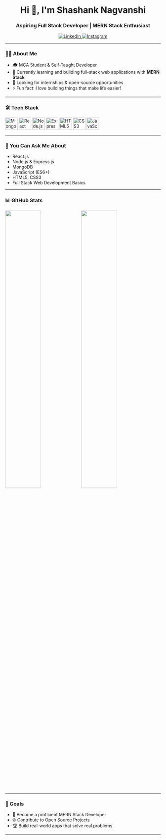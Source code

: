 <h1 align="center">Hi 👋, I'm Shashank Nagvanshi</h1>
<h3 align="center">Aspiring Full Stack Developer | MERN Stack Enthusiast</h3>

<p align="center">
  <a href="https://www.linkedin.com/in/shashank-nagvanshi-61ab32327/" target="_blank">
    <img src="https://img.shields.io/badge/LinkedIn-blue?style=for-the-badge&logo=linkedin" alt="LinkedIn">
  </a>
  <a href="https://instagram.com/shashank.nagvanshi" target="_blank">
    <img src="https://img.shields.io/badge/Instagram-E4405F?style=for-the-badge&logo=instagram&logoColor=white" alt="Instagram">
  </a>
</p>

---

### 👨‍💻 About Me

- 🎓 MCA Student & Self-Taught Developer  
- 🌱 Currently learning and building full-stack web applications with **MERN Stack**
- 💼 Looking for internships & open-source opportunities
- ⚡ Fun fact: I love building things that make life easier!

---

### 🛠️ Tech Stack

<p align="left">
  <img src="https://img.icons8.com/color/48/000000/mongodb.png" alt="MongoDB" width="40"/>
  <img src="https://img.icons8.com/ultraviolet/40/000000/react.png" alt="React" width="40"/>
  <img src="https://img.icons8.com/color/48/000000/nodejs.png" alt="Node.js" width="40"/>
  <img src="https://img.icons8.com/external-tal-revivo-color-tal-revivo/48/null/external-express-js-a-minimal-and-flexible-node-js-web-application-framework-logo-color-tal-revivo.png" alt="Express.js" width="40"/>
  <img src="https://img.icons8.com/color/48/000000/html-5--v1.png" alt="HTML5" width="40"/>
  <img src="https://img.icons8.com/color/48/000000/css3.png" alt="CSS3" width="40"/>
  <img src="https://img.icons8.com/color/48/000000/javascript.png" alt="JavaScript" width="40"/>
</p>

---

### 💬 You Can Ask Me About

- React.js
- Node.js & Express.js
- MongoDB
- JavaScript (ES6+)
- HTML5, CSS3
- Full Stack Web Development Basics

---

### 📊 GitHub Stats

<p align="left">
  <img src="https://github-readme-stats.vercel.app/api?username=shashanknagvanshi&show_icons=true&theme=react&hide_border=true" width="48%" />
  <img src="https://github-readme-streak-stats.herokuapp.com/?user=shashanknagvanshi&theme=react&hide_border=true" width="48%" />
</p>

---

### 🚀 Goals

- 🔭 Become a proficient MERN Stack Developer  
- 🌐 Contribute to Open Source Projects  
- 🏆 Build real-world apps that solve real problems

---

